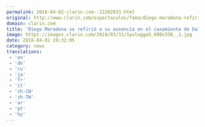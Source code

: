```yaml
---
permalink: 2018-04-02-clarin.com--22202033.html
original: http://www.clarin.com/espectaculos/fama/diego-maradona-refirio-ausencia-casamiento-dalma_0_S1x1Iexsf.html
domain: clarin.com
title: 'Diego Maradona se refirió a su ausencia en el casamiento de Dalma'
image: https://images.clarin.com/2018/03/31/SyuloggoG_600x338__1.jpg
date: 2018-04-02 19:32:05
category: news
translations: 
 - 'en'
 - 'de'
 - 'ru'
 - 'ja'
 - 'fr'
 - 'it'
 - 'zh-CN'
 - 'zh-TW'
 - 'ar'
 - 'pt'
 - 'hy'
---
```


